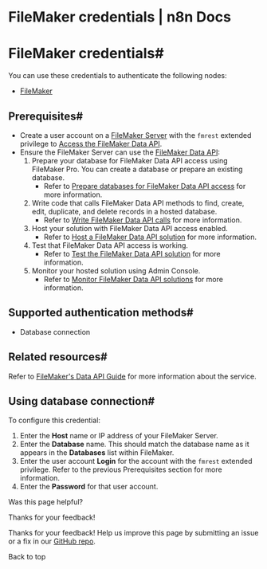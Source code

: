 # FileMaker credentials | n8n Docs

[ ](https://github.com/n8n-io/n8n-docs/edit/main/docs/integrations/builtin/credentials/filemaker.md "Edit this page")

# FileMaker credentials#

You can use these credentials to authenticate the following nodes:

  * [FileMaker](../../app-nodes/n8n-nodes-base.filemaker/)

## Prerequisites#

  * Create a user account on a [FileMaker Server](https://www.claris.com/filemaker/) with the `fmrest` extended privilege to [Access the FileMaker Data API](https://help.claris.com/en/data-api-guide/content/enable-access.html).
  * Ensure the FileMaker Server can use the [FileMaker Data API](https://help.claris.com/en/data-api-guide/content/index.html):
    1. Prepare your database for FileMaker Data API access using FileMaker Pro. You can create a database or prepare an existing database.
       * Refer to [Prepare databases for FileMaker Data API access](https://help.claris.com/en/data-api-guide/content/prepare-databases-for-access.html) for more information.
    2. Write code that calls FileMaker Data API methods to find, create, edit, duplicate, and delete records in a hosted database.
       * Refer to [Write FileMaker Data API calls](https://help.claris.com/en/data-api-guide/content/write-data-api-calls.html) for more information.
    3. Host your solution with FileMaker Data API access enabled.
       * Refer to [Host a FileMaker Data API solution](https://help.claris.com/en/data-api-guide/content/host-data-api-app.html) for more information.
    4. Test that FileMaker Data API access is working.
       * Refer to [Test the FileMaker Data API solution](https://help.claris.com/en/data-api-guide/content/test-data-api-app.html) for more information.
    5. Monitor your hosted solution using Admin Console.
       * Refer to [Monitor FileMaker Data API solutions](https://help.claris.com/en/data-api-guide/content/monitor-data-api-app.html) for more information.

## Supported authentication methods#

  * Database connection

## Related resources#

Refer to [FileMaker's Data API Guide](https://help.claris.com/en/data-api-guide/content/index.html) for more information about the service.

## Using database connection#

To configure this credential:

  1. Enter the **Host** name or IP address of your FileMaker Server.
  2. Enter the **Database** name. This should match the database name as it appears in the **Databases** list within FileMaker.
  3. Enter the user account **Login** for the account with the `fmrest` extended privilege. Refer to the previous Prerequisites section for more information.
  4. Enter the **Password** for that user account.

Was this page helpful? 

Thanks for your feedback! 

Thanks for your feedback! Help us improve this page by submitting an issue or a fix in our [GitHub repo](https://github.com/n8n-io/n8n-docs). 

Back to top